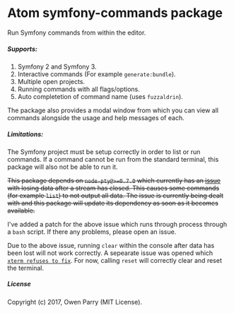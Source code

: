 # Atom symfony-commands package

Run Symfony commands from within the editor.

##### Supports:
1. Symfony 2 and Symfony 3.
1. Interactive commands (For example `generate:bundle`).
1. Multiple open projects.
1. Running commands with all flags/options.
1. Auto completetion of command name (uses `fuzzaldrin`).

The package also provides a modal window from which you can view all commands alongside the usage and help messages of each.

##### Limitations:
The Symfony project must be setup correctly in order to list or run commands. If a command cannot be run from the standard terminal, this package will also not be able to run it.

~~This package depends on `node-pty@>=0.7.0` which currently has an [issue](https://github.com/Tyriar/node-pty/issues/72) with losing data after a stream has closed. This causes some commands (for example `list`) to not output all data. The issue is currently being dealt with and this package will update its dependency as soon as it becomes available.~~

I've added a patch for the above issue which runs through process through a `bash` script. If there any problems, please open an issue.

Due to the above issue, running `clear` within the console after data has been lost will not work correctly. A sepearate issue was opened which [`xterm refuses to fix`](https://github.com/sourcelair/xterm.js/issues/943#issuecomment-327272499). For now, calling `reset` will correctly clear and reset the terminal.

##### License
Copyright (c) 2017, Owen Parry (MIT License).
